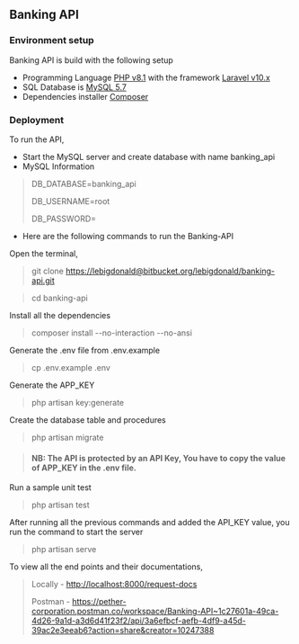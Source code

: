 ## Banking API

### Environment setup

Banking API is build with the following setup

* Programming Language [PHP v8.1](https://www.php.net/) with the framework [Laravel v10.x](https://laravel.com/)
* SQL Database is [MySQL 5.7](https://www.mysql.com/)
* Dependencies installer [Composer](https://getcomposer.org/)

### Deployment

To run the API,

* Start the MySQL server and create database with name banking_api
* MySQL Information
>   DB_DATABASE=banking_api
>
>   DB_USERNAME=root
> 
>   DB_PASSWORD=

* Here are the following commands to run the Banking-API

Open the terminal, 

>   git clone [https://lebigdonald@bitbucket.org/lebigdonald/banking-api.git](https://bitbucket.org/lebigdonald/banking-api/src/main/)

>   cd banking-api 

Install all the dependencies
>   composer install --no-interaction --no-ansi

Generate the .env file from .env.example
>   cp .env.example .env

Generate the APP_KEY
>   php artisan key:generate

Create the database table and procedures
>   php artisan migrate

>   ####    NB: The API is protected by an API Key, You have to copy the value of APP_KEY in the .env file.

Run a sample unit test
>   php artisan test

After running all the previous commands and added the API_KEY value, you run the command to start the server
>   php artisan serve

To view all the end points and their documentations,
>   Locally - [http://localhost:8000/request-docs](http://localhost:8000/request-docs)
> 
>   Postman - https://pether-corporation.postman.co/workspace/Banking-API~1c27601a-49ca-4d26-9a1d-a3d6d41f23f2/api/3a6efbcf-aefb-4df9-a45d-39ac2e3eeab6?action=share&creator=10247388
